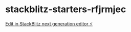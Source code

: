 # stackblitz-starters-rfjrmjec

[Edit in StackBlitz next generation editor ⚡️](https://stackblitz.com/~/github.com/secgringo/stackblitz-starters-rfjrmjec)